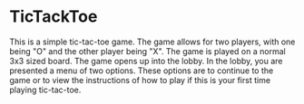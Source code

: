 # TicTackToe

This is a simple tic-tac-toe game. 
The game allows for two players, with one being "O" and the other player being "X". 
The game is played on a normal 3x3 sized board. 
The game opens up into the lobby. In the lobby, you are presented a menu of two options. 
These options are to continue to the game or to view the instructions of how to play if this is your first time playing tic-tac-toe.
